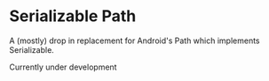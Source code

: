 Serializable Path
=================

A (mostly) drop in replacement for Android's Path which implements Serializable.

Currently under development